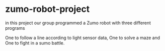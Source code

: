 # zumo-robot-project

in this project our group programmed a Zumo robot with three different programs

One to follow a line according to light sensor data,
One to solve a maze and
One to fight in a sumo battle.
